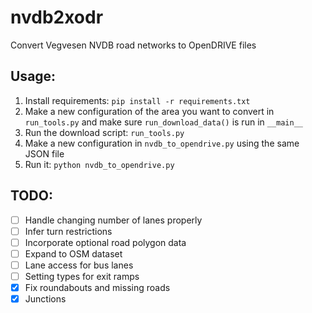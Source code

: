 # nvdb2xodr
Convert Vegvesen NVDB road networks to OpenDRIVE files

## Usage:
1. Install requirements: `pip install -r requirements.txt`
2. Make a new configuration of the area you want to convert in `run_tools.py` and make sure `run_download_data()` is run in `__main__`
3. Run the download script: `run_tools.py`
4. Make a new configuration in `nvdb_to_opendrive.py` using the same JSON file
5. Run it: `python nvdb_to_opendrive.py`

## TODO:
- [ ] Handle changing number of lanes properly
- [ ] Infer turn restrictions
- [ ] Incorporate optional road polygon data
- [ ] Expand to OSM dataset
- [ ] Lane access for bus lanes
- [ ] Setting types for exit ramps
- [x] Fix roundabouts and missing roads
- [x] Junctions